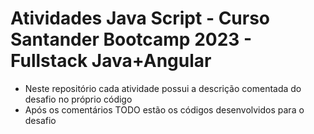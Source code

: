 # Atividades Java Script - Curso Santander Bootcamp 2023 - Fullstack Java+Angular

- Neste repositório cada atividade possui a descrição comentada do desafio no próprio código
- Após os comentários TODO estão os códigos desenvolvidos para o desafio
